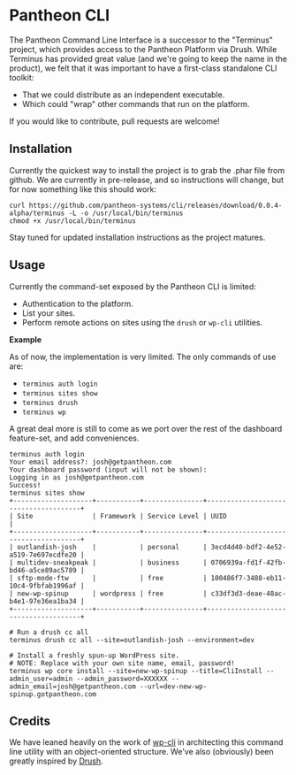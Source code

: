Pantheon CLI
============

The Pantheon Command Line Interface is a successor to the "Terminus" project, which provides access to the Pantheon Platform via Drush. While Terminus has provided great value (and we're going to keep the name in the product), we felt that it was important to have a first-class standalone CLI toolkit:

- That we could distribute as an independent executable.
- Which could "wrap" other commands that run on the platform.

If you would like to contribute, pull requests are welcome!

Installation
------------

Currently the quickest way to install the project is to grab the .phar file from github. We are currently in pre-release, and so instructions will change, but for now something like this should work:

```
curl https://github.com/pantheon-systems/cli/releases/download/0.0.4-alpha/terminus -L -o /usr/local/bin/terminus
chmod +x /usr/local/bin/terminus
```

Stay tuned for updated installation instructions as the project matures.

Usage
-----

Currently the command-set exposed by the Pantheon CLI is limited:

- Authentication to the platform.
- List your sites.
- Perform remote actions on sites using the ```drush``` or ```wp-cli``` utilities.

**Example**

As of now, the implementation is very limited. The only commands of use are:

- ```terminus auth login```
- ```terminus sites show```
- ```terminus drush```
- ```terminus wp```

A great deal more is still to come as we port over the rest of the dashboard feature-set, and add conveniences.

```
terminus auth login
Your email address?: josh@getpantheon.com
Your dashboard password (input will not be shown):
Logging in as josh@getpantheon.com
Success!
terminus sites show
+--------------------+-----------+---------------+--------------------------------------+
| Site               | Framework | Service Level | UUID                                 |
+--------------------+-----------+---------------+--------------------------------------+
| outlandish-josh    |           | personal      | 3ecd4d40-bdf2-4e52-a519-7e697ecdfe20 |
| multidev-sneakpeak |           | business      | 0706939a-fd1f-42fb-bd46-a5ce89ac5789 |
| sftp-mode-ftw      |           | free          | 100486f7-3488-eb11-10c4-9fbfab1996af |
| new-wp-spinup      | wordpress | free          | c33df3d3-deae-48ac-b4e1-97e36ea1ba34 |
+--------------------+-----------+---------------+--------------------------------------+

# Run a drush cc all
terminus drush cc all --site=outlandish-josh --environment=dev

# Install a freshly spun-up WordPress site.
# NOTE: Replace with your own site name, email, password!
terminus wp core install --site=new-wp-spinup --title=CliInstall --admin_user=admin --admin_password=XXXXXX --admin_email=josh@getpantheon.com --url=dev-new-wp-spinup.gotpantheon.com
```

Credits
-------
We have leaned heavily on the work of [wp-cli](http://wp-cli.org/) in architecting this command line utility with an object-oriented structure. We've also (obviously) been greatly inspired by [Drush](http://drush.ws/).
